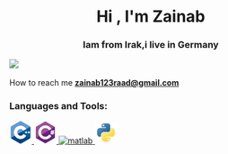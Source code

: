 <h1 align="center">Hi , I'm Zainab</h1>
<h3 align="center">Iam from Irak,i live in Germany</h3>
<img src="https://media.giphy.com/media/v1.Y2lkPTc5MGI3NjExaW16cTY4YmxqbHJhdnEyZDlhcjlrbDlkaWRmdXBlcTNlbnd0ZnU4YSZlcD12MV9naWZzX3RyZW5kaW5nJmN0PWc/DyQrKMpqkAhNHZ1iWe/giphy.gif" width="400"/>

                        
How to reach me **zainab123raad@gmail.com**

<p align="left">
</p>

<h3 align="left">Languages and Tools:</h3>
<p align="left"> <a href="https://www.w3schools.com/cpp/" target="_blank" rel="noreferrer"> <img src="https://raw.githubusercontent.com/devicons/devicon/master/icons/cplusplus/cplusplus-original.svg" alt="cplusplus" width="40" height="40"/> </a> <a href="https://www.w3schools.com/cs/" target="_blank" rel="noreferrer"> <img src="https://raw.githubusercontent.com/devicons/devicon/master/icons/csharp/csharp-original.svg" alt="csharp" width="40" height="40"/> </a> <a href="https://www.mathworks.com/" target="_blank" rel="noreferrer"> <img src="https://upload.wikimedia.org/wikipedia/commons/2/21/Matlab_Logo.png" alt="matlab" width="40" height="40"/> </a> <a href="https://www.python.org" target="_blank" rel="noreferrer"> <img src="https://raw.githubusercontent.com/devicons/devicon/master/icons/python/python-original.svg" alt="python" width="40" height="40"/> </a> </p>
